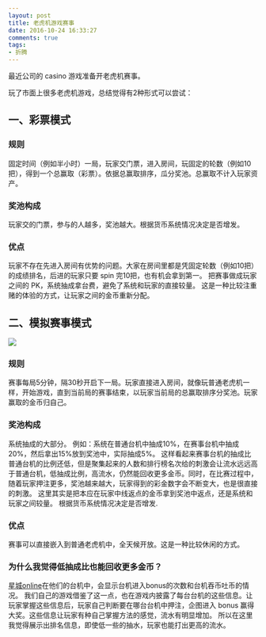 ```yaml
---
layout: post
title: 老虎机游戏赛事
date: 2016-10-24 16:33:27
comments: true
tags:
- 折腾
---
```


最近公司的 casino 游戏准备开老虎机赛事。

玩了市面上很多老虎机游戏，总结觉得有2种形式可以尝试：

## 一、彩票模式

### 规则
固定时间（例如半小时）一局，玩家交门票，进入房间，玩固定的轮数（例如10把），得到一个总赢取（彩票）。依据总赢取排序，瓜分奖池。总赢取不计入玩家资产。

### 奖池构成
玩家交的门票，参与的人越多，奖池越大。根据货币系统情况决定是否增发。

### 优点
玩家不存在先进入房间有优势的问题。大家在房间里都是凭固定轮数（例如10把）的成绩排名，后进的玩家只要 spin 完10把，也有机会拿到第一。
把赛事做成玩家之间的 PK，系统抽成拿台费，避免了系统和玩家的直接较量。
这是一种比较注重赌的体验的方式，让玩家之间的金币重新分配。

## 二、模拟赛事模式
![](slotsT.png)
### 规则
赛事每局5分钟，隔30秒开启下一局。玩家直接进入房间，就像玩普通老虎机一样，开始游戏，直到当前局的赛事结束，以玩家当前局的总赢取排序分奖池。玩家赢取的金币归自己。

### 奖池构成
系统抽成的大部分。
例如：系统在普通台机中抽成10%，在赛事台机中抽成20%，然后拿出15%放到奖池中，实际抽成5%。
这样看起来赛事台机的抽成比普通台机的比例还低，但是聚集起来的人数和排行榜名次给的刺激会让流水远远高于普通台机，低抽成比例，高流水，仍然能回收更多金币。同时，在比赛过程中，随着玩家押注更多，奖池越来越大，玩家得到的彩金数字会不断变大，也是很直接的刺激。
这里其实是把本应在玩家中线返点的金币拿到奖池中返点，还是系统和玩家之间较量。
根据货币系统情况决定是否增发.

### 优点
赛事可以直接嵌入到普通老虎机中，全天候开放。这是一种比较休闲的方式。

### 为什么我觉得低抽成比也能回收更多金币？
[星城online](http://www.xin-stars.com/mobileHD/)在他们的台机中，会显示台机进入bonus的次数和台机吞币吐币的情况。
我们自己的游戏借鉴了这一点，也在游戏内披露了每台台机的这些信息。让玩家掌握这些信息后，玩家自己判断要在哪台台机中押注，企图进入 bonus 赢得大奖。这些信息让玩家有种自己掌握方法的感觉，流水有明显增加。
所以在这里我觉得展示出排名信息，即使低一些的抽水，玩家也能打出更高的流水。
